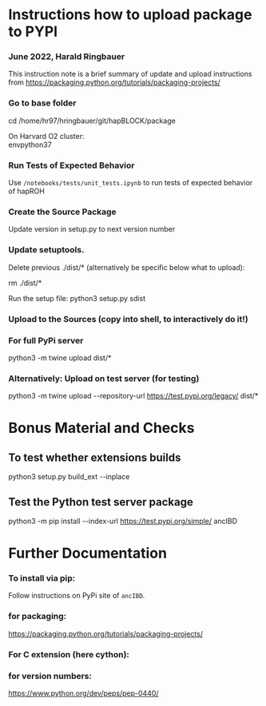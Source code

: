 # Instructions how to upload package to PYPI
### June 2022, Harald Ringbauer


This instruction note is a brief summary of update and upload instructions from https://packaging.python.org/tutorials/packaging-projects/

### Go to base folder
cd /home/hr97/hringbauer/git/hapBLOCK/package

On Harvard O2 cluster:  
envpython37

### Run Tests of Expected Behavior
Use `/notebooks/tests/unit_tests.ipynb` to run tests of expected behavior of hapROH

### Create the Source Package 
Update version in setup.py to next version number

### Update setuptools. 
Delete previous ./dist/* (alternatively be specific below what to upload):  

rm ./dist/*

Run the setup file:
python3 setup.py sdist

### Upload to the Sources (copy into shell, to interactively do it!)
### For full PyPi server
python3 -m twine upload dist/* 
### Alternatively: Upload on test server (for testing)
python3 -m twine upload --repository-url https://test.pypi.org/legacy/ dist/* 

# Bonus Material and Checks

## To test whether extensions builds
python3 setup.py build_ext --inplace

## Test the Python test server package
python3 -m pip install --index-url https://test.pypi.org/simple/ ancIBD

# Further Documentation 
### To install via pip:
Follow instructions on PyPi site of `ancIBD`.

### for packaging: 
https://packaging.python.org/tutorials/packaging-projects/

### For C extension (here cython):

### for version numbers:
https://www.python.org/dev/peps/pep-0440/
